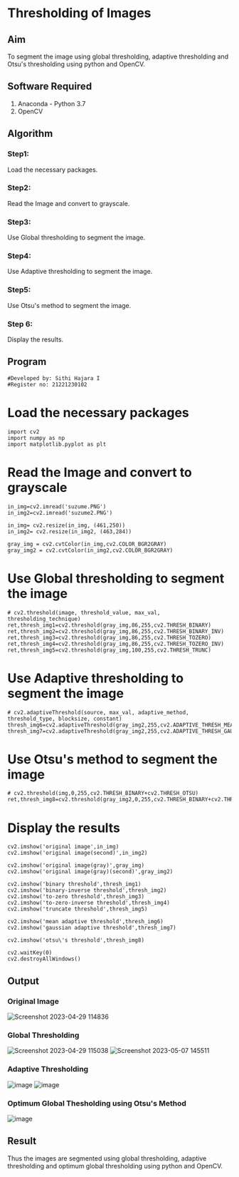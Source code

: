 # Thresholding of Images
## Aim
To segment the image using global thresholding, adaptive thresholding and Otsu's thresholding using python and OpenCV.

## Software Required
1. Anaconda - Python 3.7
2. OpenCV

## Algorithm

### Step1:
Load the necessary packages.

### Step2:
Read the Image and convert to grayscale.

### Step3:
Use Global thresholding to segment the image.

### Step4:
Use Adaptive thresholding to segment the image.

### Step5:
Use Otsu's method to segment the image.

### Step 6:
Display the results.

## Program

```
#Developed by: Sithi Hajara I
#Register no: 21221230102
```

# Load the necessary packages
```
import cv2
import numpy as np
import matplotlib.pyplot as plt
```

# Read the Image and convert to grayscale
```
in_img=cv2.imread('suzume.PNG')
in_img2=cv2.imread('suzume2.PNG')

in_img= cv2.resize(in_img, (461,250))
in_img2= cv2.resize(in_img2, (463,284))

gray_img = cv2.cvtColor(in_img,cv2.COLOR_BGR2GRAY)
gray_img2 = cv2.cvtColor(in_img2,cv2.COLOR_BGR2GRAY)
```
# Use Global thresholding to segment the image
```
# cv2.threshold(image, threshold_value, max_val, thresholding_technique)
ret,thresh_img1=cv2.threshold(gray_img,86,255,cv2.THRESH_BINARY)
ret,thresh_img2=cv2.threshold(gray_img,86,255,cv2.THRESH_BINARY_INV)
ret,thresh_img3=cv2.threshold(gray_img,86,255,cv2.THRESH_TOZERO)
ret,thresh_img4=cv2.threshold(gray_img,86,255,cv2.THRESH_TOZERO_INV)
ret,thresh_img5=cv2.threshold(gray_img,100,255,cv2.THRESH_TRUNC)
```

# Use Adaptive thresholding to segment the image
```
# cv2.adaptiveThreshold(source, max_val, adaptive_method, threshold_type, blocksize, constant)
thresh_img6=cv2.adaptiveThreshold(gray_img2,255,cv2.ADAPTIVE_THRESH_MEAN_C,cv2.THRESH_BINARY,11,2)
thresh_img7=cv2.adaptiveThreshold(gray_img2,255,cv2.ADAPTIVE_THRESH_GAUSSIAN_C,cv2.THRESH_BINARY,11,2)
```

# Use Otsu's method to segment the image 
```
# cv2.threshold(img,0,255,cv2.THRESH_BINARY+cv2.THRESH_OTSU)
ret,thresh_img8=cv2.threshold(gray_img2,0,255,cv2.THRESH_BINARY+cv2.THRESH_OTSU)
```
# Display the results

```
cv2.imshow('original image',in_img)
cv2.imshow('original image(second)',in_img2)

cv2.imshow('original image(gray)',gray_img)
cv2.imshow('original image(gray)(second)',gray_img2)

cv2.imshow('binary threshold',thresh_img1)
cv2.imshow('binary-inverse threshold',thresh_img2)
cv2.imshow('to-zero threshold',thresh_img3)
cv2.imshow('to-zero-inverse threshold',thresh_img4)
cv2.imshow('truncate threshold',thresh_img5)

cv2.imshow('mean adaptive threshold',thresh_img6)
cv2.imshow('gaussian adaptive threshold',thresh_img7)

cv2.imshow('otsu\'s threshold',thresh_img8)

cv2.waitKey(0)
cv2.destroyAllWindows()

```
## Output

### Original Image
![Screenshot 2023-04-29 114836](https://user-images.githubusercontent.com/94219582/236668709-4afc9bff-ff73-4b2e-9f61-1909b5879ab5.png)

### Global Thresholding
![Screenshot 2023-04-29 115038](https://user-images.githubusercontent.com/94219582/236669049-61ea7539-3006-48b8-ab4e-43d21c7fc253.png)
![Screenshot 2023-05-07 145511](https://user-images.githubusercontent.com/94219582/236669641-3ffdfca6-5f53-4607-a945-62fe191586b9.png)

### Adaptive Thresholding
![image](https://user-images.githubusercontent.com/94219582/236669600-5242ba5b-9da1-486a-a7d5-f8c3e8be8c1a.png)
![image](https://user-images.githubusercontent.com/94219582/236669624-4126aea3-25a5-4eaa-b56b-d29434186485.png)

### Optimum Global Thesholding using Otsu's Method
![image](https://user-images.githubusercontent.com/94219582/236668932-278308e0-ba68-4b77-a98d-a5aea30b8c2e.png)

## Result
Thus the images are segmented using global thresholding, adaptive thresholding and optimum global thresholding using python and OpenCV.

